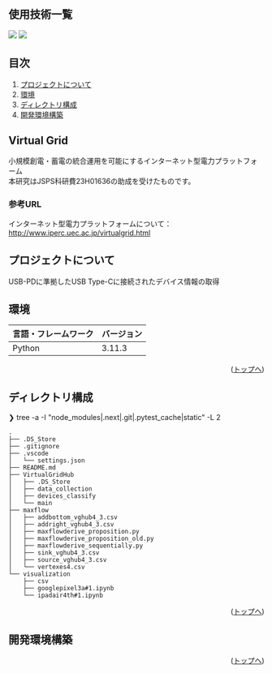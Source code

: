 <div id="top"></div>

## 使用技術一覧

<p style="display: inline">
  <img src="https://img.shields.io/badge/-Python-F9DC3E.svg?logo=python&style=flat">
  <img src="https://img.shields.io/badge/-C-555.svg?logo=c&style=flat">
</p>

## 目次

1. [プロジェクトについて](#プロジェクトについて)
2. [環境](#環境)
3. [ディレクトリ構成](#ディレクトリ構成)
4. [開発環境構築](#開発環境構築)

## Virtual Grid

小規模創電・蓄電の統合運用を可能にするインターネット型電力プラットフォーム  
本研究はJSPS科研費23H01636の助成を受けたものです。

### 参考URL 
インターネット型電力プラットフォームについて：　http://www.iperc.uec.ac.jp/virtualgrid.html

<!-- プロジェクトについて -->

## プロジェクトについて

USB-PDに準拠したUSB Type-Cに接続されたデバイス情報の取得

## 環境

| 言語・フレームワーク  | バージョン |
| --------------------- | ---------- |
| Python                | 3.11.3     |

<p align="right">(<a href="#top">トップへ</a>)</p>

## ディレクトリ構成

<!-- Treeコマンドを使ってディレクトリ構成を記載 -->

❯ tree -a -I "node_modules|.next|.git|.pytest_cache|static" -L 2
```
.  
├── .DS_Store  
├── .gitignore  
├── .vscode  
│   └── settings.json  
├── README.md  
├── VirtualGridHub  
│   ├── .DS_Store  
│   ├── data_collection  
│   ├── devices_classify  
│   └── main  
├── maxflow  
│   ├── addbottom_vghub4_3.csv  
│   ├── addright_vghub4_3.csv  
│   ├── maxflowderive_proposition.py  
│   ├── maxflowderive_proposition_old.py  
│   ├── maxflowderive_sequentially.py  
│   ├── sink_vghub4_3.csv  
│   ├── source_vghub4_3.csv  
│   └── vertexes4.csv  
└── visualization  
    ├── csv  
    ├── googlepixel3a#1.ipynb  
    └── ipadair4th#1.ipynb  
```
<p align="right">(<a href="#top">トップへ</a>)</p>

## 開発環境構築

<p align="right">(<a href="#top">トップへ</a>)</p>

